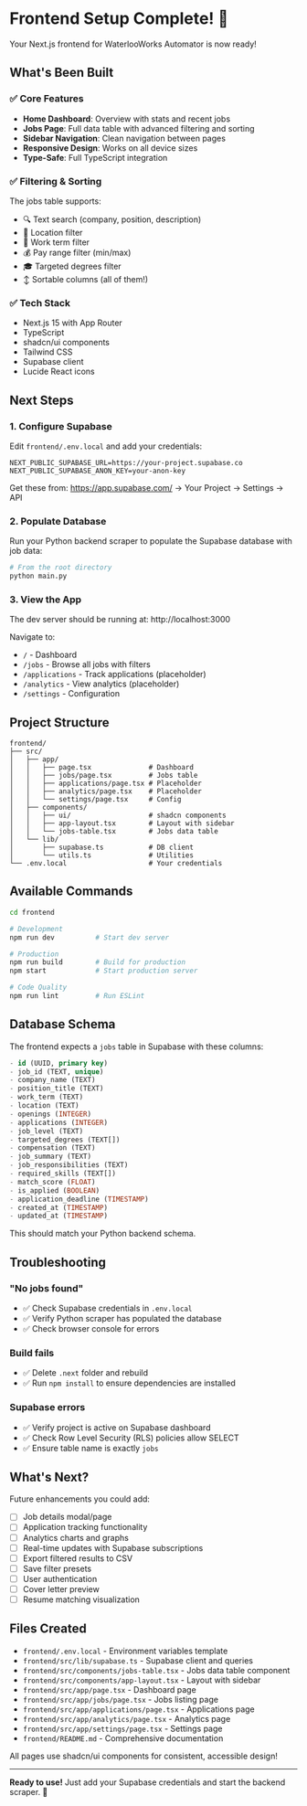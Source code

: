 # Frontend Setup Complete! 🎉

Your Next.js frontend for WaterlooWorks Automator is now ready!

## What's Been Built

### ✅ Core Features
- **Home Dashboard**: Overview with stats and recent jobs
- **Jobs Page**: Full data table with advanced filtering and sorting
- **Sidebar Navigation**: Clean navigation between pages
- **Responsive Design**: Works on all device sizes
- **Type-Safe**: Full TypeScript integration

### ✅ Filtering & Sorting
The jobs table supports:
- 🔍 Text search (company, position, description)
- 📍 Location filter
- 📅 Work term filter
- 💰 Pay range filter (min/max)
- 🎓 Targeted degrees filter
- ↕️ Sortable columns (all of them!)

### ✅ Tech Stack
- Next.js 15 with App Router
- TypeScript
- shadcn/ui components
- Tailwind CSS
- Supabase client
- Lucide React icons

## Next Steps

### 1. Configure Supabase

Edit `frontend/.env.local` and add your credentials:

```env
NEXT_PUBLIC_SUPABASE_URL=https://your-project.supabase.co
NEXT_PUBLIC_SUPABASE_ANON_KEY=your-anon-key
```

Get these from: https://app.supabase.com/ → Your Project → Settings → API

### 2. Populate Database

Run your Python backend scraper to populate the Supabase database with job data:

```bash
# From the root directory
python main.py
```

### 3. View the App

The dev server should be running at: http://localhost:3000

Navigate to:
- `/` - Dashboard
- `/jobs` - Browse all jobs with filters
- `/applications` - Track applications (placeholder)
- `/analytics` - View analytics (placeholder)
- `/settings` - Configuration

## Project Structure

```
frontend/
├── src/
│   ├── app/
│   │   ├── page.tsx              # Dashboard
│   │   ├── jobs/page.tsx         # Jobs table
│   │   ├── applications/page.tsx # Placeholder
│   │   ├── analytics/page.tsx    # Placeholder
│   │   └── settings/page.tsx     # Config
│   ├── components/
│   │   ├── ui/                   # shadcn components
│   │   ├── app-layout.tsx        # Layout with sidebar
│   │   └── jobs-table.tsx        # Jobs data table
│   └── lib/
│       ├── supabase.ts           # DB client
│       └── utils.ts              # Utilities
└── .env.local                    # Your credentials
```

## Available Commands

```bash
cd frontend

# Development
npm run dev          # Start dev server

# Production
npm run build        # Build for production
npm start            # Start production server

# Code Quality
npm run lint         # Run ESLint
```

## Database Schema

The frontend expects a `jobs` table in Supabase with these columns:

```sql
- id (UUID, primary key)
- job_id (TEXT, unique)
- company_name (TEXT)
- position_title (TEXT)
- work_term (TEXT)
- location (TEXT)
- openings (INTEGER)
- applications (INTEGER)
- job_level (TEXT)
- targeted_degrees (TEXT[])
- compensation (TEXT)
- job_summary (TEXT)
- job_responsibilities (TEXT)
- required_skills (TEXT[])
- match_score (FLOAT)
- is_applied (BOOLEAN)
- application_deadline (TIMESTAMP)
- created_at (TIMESTAMP)
- updated_at (TIMESTAMP)
```

This should match your Python backend schema.

## Troubleshooting

### "No jobs found"
- ✅ Check Supabase credentials in `.env.local`
- ✅ Verify Python scraper has populated the database
- ✅ Check browser console for errors

### Build fails
- ✅ Delete `.next` folder and rebuild
- ✅ Run `npm install` to ensure dependencies are installed

### Supabase errors
- ✅ Verify project is active on Supabase dashboard
- ✅ Check Row Level Security (RLS) policies allow SELECT
- ✅ Ensure table name is exactly `jobs`

## What's Next?

Future enhancements you could add:
- [ ] Job details modal/page
- [ ] Application tracking functionality
- [ ] Analytics charts and graphs
- [ ] Real-time updates with Supabase subscriptions
- [ ] Export filtered results to CSV
- [ ] Save filter presets
- [ ] User authentication
- [ ] Cover letter preview
- [ ] Resume matching visualization

## Files Created

- `frontend/.env.local` - Environment variables template
- `frontend/src/lib/supabase.ts` - Supabase client and queries
- `frontend/src/components/jobs-table.tsx` - Jobs data table component
- `frontend/src/components/app-layout.tsx` - Layout with sidebar
- `frontend/src/app/page.tsx` - Dashboard page
- `frontend/src/app/jobs/page.tsx` - Jobs listing page
- `frontend/src/app/applications/page.tsx` - Applications page
- `frontend/src/app/analytics/page.tsx` - Analytics page
- `frontend/src/app/settings/page.tsx` - Settings page
- `frontend/README.md` - Comprehensive documentation

All pages use shadcn/ui components for consistent, accessible design!

---

**Ready to use!** Just add your Supabase credentials and start the backend scraper. 🚀
